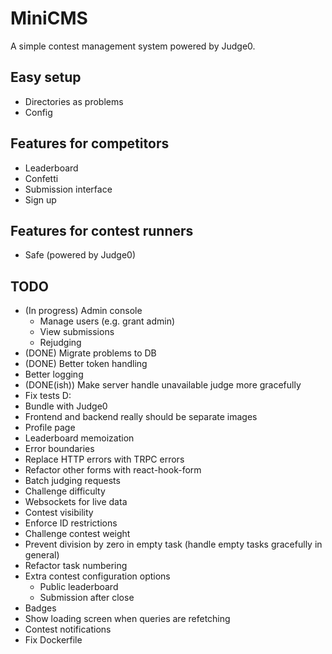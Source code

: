 # MiniCMS

A simple contest management system powered by Judge0.

## Easy setup

- Directories as problems
- Config

## Features for competitors

- Leaderboard
- Confetti
- Submission interface
- Sign up

## Features for contest runners

- Safe (powered by Judge0)

## TODO

- (In progress) Admin console
  - Manage users (e.g. grant admin)
  - View submissions
  - Rejudging
- (DONE) Migrate problems to DB
- (DONE) Better token handling
- Better logging
- (DONE(ish)) Make server handle unavailable judge more gracefully
- Fix tests D:
- Bundle with Judge0
- Frontend and backend really should be separate images
- Profile page
- Leaderboard memoization
- Error boundaries
- Replace HTTP errors with TRPC errors
- Refactor other forms with react-hook-form
- Batch judging requests
- Challenge difficulty
- Websockets for live data
- Contest visibility
- Enforce ID restrictions
- Challenge contest weight
- Prevent division by zero in empty task (handle empty tasks gracefully in general)
- Refactor task numbering
- Extra contest configuration options
  - Public leaderboard
  - Submission after close
- Badges
- Show loading screen when queries are refetching
- Contest notifications
- Fix Dockerfile
